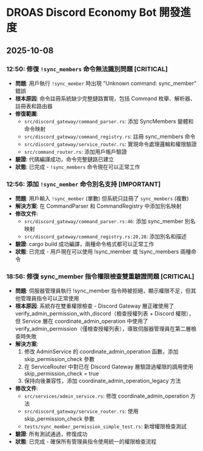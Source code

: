 # DROAS Discord Economy Bot 開發進度

## 2025-10-08

### 12:50: 修復 `!sync_members` 命令無法識別問題 [CRITICAL]
- **問題**: 用戶執行 `!sync_member` 時出現 "Unknown command: sync_member" 錯誤
- **根本原因**: 命令註冊系統缺少完整鏈路實現，包括 Command 枚舉、解析器、註冊表和路由器
- **修復範圍**:
  - `src/discord_gateway/command_parser.rs`: 添加 SyncMembers 變體和命令映射
  - `src/discord_gateway/command_registry.rs`: 註冊 sync_members 命令
  - `src/discord_gateway/service_router.rs`: 實現命令處理邏輯和權限驗證
  - `src/command_router.rs`: 添加用戶帳戶驗證
- **驗證**: 代碼編譯成功，命令完整鏈路已建立
- **狀態**: 已完成 - `!sync_members` 命令現在可以正常工作

### 12:56: 添加 `!sync_member` 命令別名支持 [IMPORTANT]
- **問題**: 用戶輸入 `!sync_member` (單數) 但系統只註冊了 `sync_members` (複數)
- **解決方案**: 在 CommandParser 和 CommandRegistry 中添加別名映射
- **修改文件**:
  - `src/discord_gateway/command_parser.rs:46`: 添加 sync_member 別名映射
  - `src/discord_gateway/command_registry.rs:20,28`: 添加別名和描述
- **驗證**: cargo build 成功編譯，兩種命令格式都可以正常工作
- **狀態**: 已完成 - 用戶現在可以使用 !sync_member 或 !sync_members 兩種命令

### 18:56: 修復 sync_member 指令權限檢查雙重驗證問題 [CRITICAL]
- **問題**: 伺服器管理員執行 !sync_member 指令時被拒絕，顯示權限不足，但其他管理員指令可以正常使用
- **根本原因**: 系統存在雙重權限檢查 - Discord Gateway 層正確使用了 verify_admin_permission_with_discord（檢查授權列表 + Discord 權限），但 Service 層在 coordinate_admin_operation 中使用了 verify_admin_permission（僅檢查授權列表），導致伺服器管理員在第二層檢查時失敗
- **解決方案**:
  1. 修改 AdminService 的 coordinate_admin_operation 函數，添加 skip_permission_check 參數
  2. 在 ServiceRouter 中對已在 Discord Gateway 層驗證過權限的調用使用 skip_permission_check = true
  3. 保持向後兼容性，添加 coordinate_admin_operation_legacy 方法
- **修改文件**:
  - `src/services/admin_service.rs`: 修改 coordinate_admin_operation 方法
  - `src/discord_gateway/service_router.rs`: 使用 skip_permission_check 參數
  - `tests/sync_member_permission_simple_test.rs`: 新增權限檢查測試
- **驗證**: 所有測試通過，修復成功
- **狀態**: 已完成 - 確保所有管理員指令使用統一的權限檢查流程